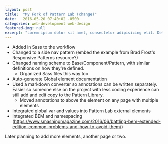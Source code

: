 ```yaml
---
layout: post
title:  "My Fork of Pattern Lab (change)"
date:   2016-05-20 07:40:02 -0500
categories: web-development web-design
featured-img: null
excerpt: "Lorem ipsum dolor sit amet, consectetur adipisicing elit. Delectus, voluptate, iste! Accusamus beatae fugit earum corporis, nemo facere eum possimus rerum aliquid quidem itaque neque obcaecati totam odio omnis! Magni."
---
```


* Added in Sass to the workflow
* Changed to a side nav pattern (embed the example from Brad Frost's Responsive Patterns resource?)
* Changed naming scheme to Base/Component/Pattern, with similar definitions on how they're defined.
    * Organized Sass files this way too
* Auto-generate Global element documentation
* Used a markdown converter so annotations can be written separately. Easier so someone else on the project with less coding experience can still add and edit copy to the Pattern Library.
    * Moved annotations to above the element on any page with multiple elements
* Integrated global var and values into Pattern Lab external elements
* Integrated BEM and namespacing (https://www.smashingmagazine.com/2016/06/battling-bem-extended-edition-common-problems-and-how-to-avoid-them/)


Later planning to add more elements, another page or two.
